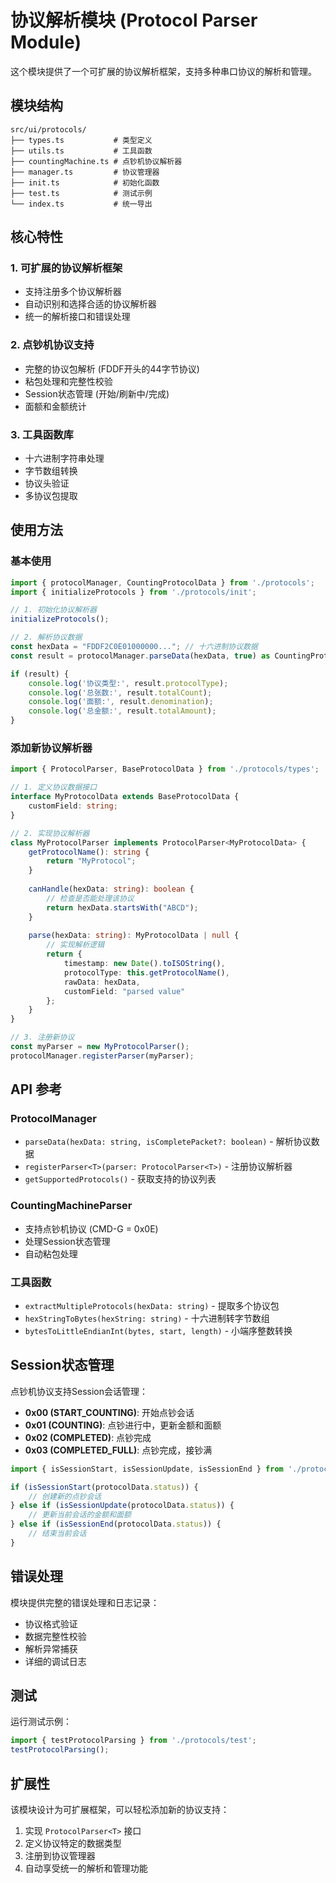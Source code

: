 # 协议解析模块 (Protocol Parser Module)

这个模块提供了一个可扩展的协议解析框架，支持多种串口协议的解析和管理。

## 模块结构

```
src/ui/protocols/
├── types.ts           # 类型定义
├── utils.ts           # 工具函数
├── countingMachine.ts # 点钞机协议解析器
├── manager.ts         # 协议管理器
├── init.ts            # 初始化函数
├── test.ts            # 测试示例
└── index.ts           # 统一导出
```

## 核心特性

### 1. 可扩展的协议解析框架
- 支持注册多个协议解析器
- 自动识别和选择合适的协议解析器
- 统一的解析接口和错误处理

### 2. 点钞机协议支持
- 完整的协议包解析 (FDDF开头的44字节协议)
- 粘包处理和完整性校验
- Session状态管理 (开始/刷新中/完成)
- 面额和金额统计

### 3. 工具函数库
- 十六进制字符串处理
- 字节数组转换
- 协议头验证
- 多协议包提取

## 使用方法

### 基本使用

```typescript
import { protocolManager, CountingProtocolData } from './protocols';
import { initializeProtocols } from './protocols/init';

// 1. 初始化协议解析器
initializeProtocols();

// 2. 解析协议数据
const hexData = "FDDF2C0E01000000..."; // 十六进制协议数据
const result = protocolManager.parseData(hexData, true) as CountingProtocolData;

if (result) {
    console.log('协议类型:', result.protocolType);
    console.log('总张数:', result.totalCount);
    console.log('面额:', result.denomination);
    console.log('总金额:', result.totalAmount);
}
```

### 添加新协议解析器

```typescript
import { ProtocolParser, BaseProtocolData } from './protocols/types';

// 1. 定义协议数据接口
interface MyProtocolData extends BaseProtocolData {
    customField: string;
}

// 2. 实现协议解析器
class MyProtocolParser implements ProtocolParser<MyProtocolData> {
    getProtocolName(): string {
        return "MyProtocol";
    }
    
    canHandle(hexData: string): boolean {
        // 检查是否能处理该协议
        return hexData.startsWith("ABCD");
    }
    
    parse(hexData: string): MyProtocolData | null {
        // 实现解析逻辑
        return {
            timestamp: new Date().toISOString(),
            protocolType: this.getProtocolName(),
            rawData: hexData,
            customField: "parsed value"
        };
    }
}

// 3. 注册新协议
const myParser = new MyProtocolParser();
protocolManager.registerParser(myParser);
```

## API 参考

### ProtocolManager
- `parseData(hexData: string, isCompletePacket?: boolean)` - 解析协议数据
- `registerParser<T>(parser: ProtocolParser<T>)` - 注册协议解析器
- `getSupportedProtocols()` - 获取支持的协议列表

### CountingMachineParser
- 支持点钞机协议 (CMD-G = 0x0E)
- 处理Session状态管理
- 自动粘包处理

### 工具函数
- `extractMultipleProtocols(hexData: string)` - 提取多个协议包
- `hexStringToBytes(hexString: string)` - 十六进制转字节数组
- `bytesToLittleEndianInt(bytes, start, length)` - 小端序整数转换

## Session状态管理

点钞机协议支持Session会话管理：

- **0x00 (START_COUNTING)**: 开始点钞会话
- **0x01 (COUNTING)**: 点钞进行中，更新金额和面额
- **0x02 (COMPLETED)**: 点钞完成
- **0x03 (COMPLETED_FULL)**: 点钞完成，接钞满

```typescript
import { isSessionStart, isSessionUpdate, isSessionEnd } from './protocols';

if (isSessionStart(protocolData.status)) {
    // 创建新的点钞会话
} else if (isSessionUpdate(protocolData.status)) {
    // 更新当前会话的金额和面额
} else if (isSessionEnd(protocolData.status)) {
    // 结束当前会话
}
```

## 错误处理

模块提供完整的错误处理和日志记录：

- 协议格式验证
- 数据完整性校验
- 解析异常捕获
- 详细的调试日志

## 测试

运行测试示例：

```typescript
import { testProtocolParsing } from './protocols/test';
testProtocolParsing();
```

## 扩展性

该模块设计为可扩展框架，可以轻松添加新的协议支持：

1. 实现 `ProtocolParser<T>` 接口
2. 定义协议特定的数据类型
3. 注册到协议管理器
4. 自动享受统一的解析和管理功能
